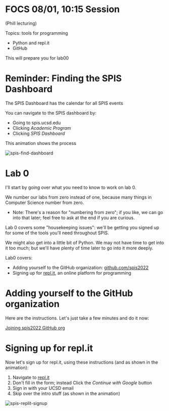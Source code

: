 # FOCS 08/01, 10:15 Session

(Phill lecturing)

Topics: tools for programming
* Python and repl.it
* GitHub

This will prepare you for lab00

# Reminder: Finding the SPIS Dashboard

The SPIS Dashboard has the calendar for all SPIS events

You can navigate to the SPIS dashboard by:
* Going to spis.ucsd.edu
* Clicking *Academic Program*
* Clicking *SPIS Dashboard*

This animation shows the process

![spis-find-dashboard](https://user-images.githubusercontent.com/1119017/182181450-0333c3b0-14dd-43ca-9efb-f35c69320046.gif)


# Lab 0 

I'll start by going over what you need to know to work on lab 0.

We number our labs from zero instead of one, because many things in Computer Science number from zero.  

* Note: There's a reason for "numbering from zero"; if you like, we can go into that later; feel free to ask at the end if you are curious.  

Lab 0 covers some "housekeeping issues": we'll be getting you signed up for some of the tools you'll need throughout SPIS.

We might also get into a little bit of Python.  We may not have time to get into it too much; but we'll have plenty of time later to go into it more deeply.

Lab0 covers:
* Adding yourself to the GitHub organization: [github.com/spis2022](https://github.com/spis2022)
* Signing up for [repl.it](https://repl.it), an online platform for programming

# Adding yourself to the GitHub organization

Here are the instructions.  Let's just take a few minutes and do it now:

[Joining spis2022 GitHub org](https://docs.google.com/document/d/17zCwD6AKWNcvPCOZ0JVn9ThhKgZ-57O4RRrIxWOQpbg/edit#heading=h.n3u7umx0bwbn)

# Signing up for repl.it

Now let's sign up for repl.it, using these instructions (and as shown in the animation):

1. Navigate to [repl.it](https://repl.it)
2. Don't fill in the form; instead Click the *Continue with Google* button
3. Sign in with your UCSD email 
4. Skip over the intro stuff (as shown in the animation)

![spis-replit-signup](https://user-images.githubusercontent.com/1119017/182189858-cf56adc0-2ee8-4942-8f19-64780981a151.gif)

